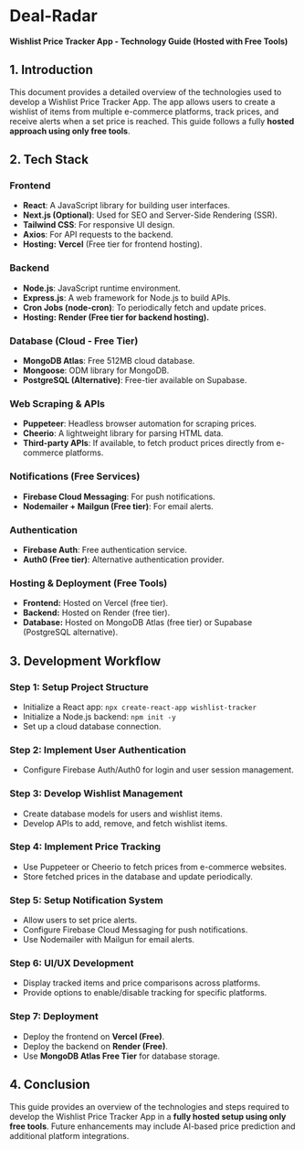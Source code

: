 # Deal-Radar

**Wishlist Price Tracker App - Technology Guide (Hosted with Free Tools)**

## **1. Introduction**
This document provides a detailed overview of the technologies used to develop a Wishlist Price Tracker App. The app allows users to create a wishlist of items from multiple e-commerce platforms, track prices, and receive alerts when a set price is reached. This guide follows a fully **hosted approach using only free tools**.

## **2. Tech Stack**
### **Frontend**
- **React**: A JavaScript library for building user interfaces.
- **Next.js (Optional)**: Used for SEO and Server-Side Rendering (SSR).
- **Tailwind CSS**: For responsive UI design.
- **Axios**: For API requests to the backend.
- **Hosting:** **Vercel** (Free tier for frontend hosting).

### **Backend**
- **Node.js**: JavaScript runtime environment.
- **Express.js**: A web framework for Node.js to build APIs.
- **Cron Jobs (node-cron)**: To periodically fetch and update prices.
- **Hosting:** **Render (Free tier for backend hosting).**

### **Database (Cloud - Free Tier)**
- **MongoDB Atlas**: Free 512MB cloud database.
- **Mongoose**: ODM library for MongoDB.
- **PostgreSQL (Alternative)**: Free-tier available on Supabase.

### **Web Scraping & APIs**
- **Puppeteer**: Headless browser automation for scraping prices.
- **Cheerio**: A lightweight library for parsing HTML data.
- **Third-party APIs**: If available, to fetch product prices directly from e-commerce platforms.

### **Notifications (Free Services)**
- **Firebase Cloud Messaging**: For push notifications.
- **Nodemailer + Mailgun (Free tier)**: For email alerts.

### **Authentication**
- **Firebase Auth**: Free authentication service.
- **Auth0 (Free tier)**: Alternative authentication provider.

### **Hosting & Deployment (Free Tools)**
- **Frontend:** Hosted on Vercel (free tier).
- **Backend:** Hosted on Render (free tier).
- **Database:** Hosted on MongoDB Atlas (free tier) or Supabase (PostgreSQL alternative).

## **3. Development Workflow**
### **Step 1: Setup Project Structure**
- Initialize a React app: `npx create-react-app wishlist-tracker`
- Initialize a Node.js backend: `npm init -y`
- Set up a cloud database connection.

### **Step 2: Implement User Authentication**
- Configure Firebase Auth/Auth0 for login and user session management.

### **Step 3: Develop Wishlist Management**
- Create database models for users and wishlist items.
- Develop APIs to add, remove, and fetch wishlist items.

### **Step 4: Implement Price Tracking**
- Use Puppeteer or Cheerio to fetch prices from e-commerce websites.
- Store fetched prices in the database and update periodically.

### **Step 5: Setup Notification System**
- Allow users to set price alerts.
- Configure Firebase Cloud Messaging for push notifications.
- Use Nodemailer with Mailgun for email alerts.

### **Step 6: UI/UX Development**
- Display tracked items and price comparisons across platforms.
- Provide options to enable/disable tracking for specific platforms.

### **Step 7: Deployment**
- Deploy the frontend on **Vercel (Free)**.
- Deploy the backend on **Render (Free)**.
- Use **MongoDB Atlas Free Tier** for database storage.

## **4. Conclusion**
This guide provides an overview of the technologies and steps required to develop the Wishlist Price Tracker App in a **fully hosted setup using only free tools**. Future enhancements may include AI-based price prediction and additional platform integrations.


